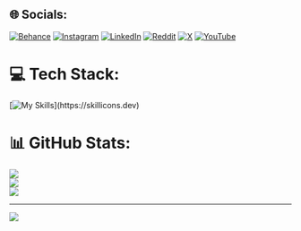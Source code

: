 
## 🌐 Socials:
[![Behance](https://img.shields.io/badge/Behance-1769ff?logo=behance&logoColor=white)](https://behance.net/yashsrivasta7a) [![Instagram](https://img.shields.io/badge/Instagram-%23E4405F.svg?logo=Instagram&logoColor=white)](https://instagram.com/yashsrivasta7a) [![LinkedIn](https://img.shields.io/badge/LinkedIn-%230077B5.svg?logo=linkedin&logoColor=white)](https://linkedin.com/in/yashsrivasta7a) [![Reddit](https://img.shields.io/badge/Reddit-%23FF4500.svg?logo=Reddit&logoColor=white)](https://reddit.com/user/yashsrivasta7a) [![X](https://img.shields.io/badge/X-black.svg?logo=X&logoColor=white)](https://x.com/yashsrivasta7a) [![YouTube](https://img.shields.io/badge/YouTube-%23FF0000.svg?logo=YouTube&logoColor=white)](https://youtube.com/@yashsrivasta7a) 

# 💻 Tech Stack:
[![My Skills](https://skillicons.dev/icons?i=js,html,css,c,cpp,photoshop,ae,atom,bootstrap,discord,figma,git,java,jquery,nodejs,npm,ps,react,tailwind,)](https://skillicons.dev)
# 📊 GitHub Stats:
![](https://github-readme-stats.vercel.app/api?username=yashsrivasta7a&theme=vue-dark&hide_border=false&include_all_commits=true&count_private=true)<br/>
![](https://github-readme-streak-stats.herokuapp.com/?user=yashsrivasta7a&theme=vue-dark&hide_border=false)<br/>
![](https://github-readme-stats.vercel.app/api/top-langs/?username=yashsrivasta7a&theme=vue-dark&hide_border=false&include_all_commits=true&count_private=true&layout=compact)


---

[![](https://visitcount.itsvg.in/api?id=yashsrivasta7a&icon=0&color=0)](https://visitcount.itsvg.in)

<!-- Proudly created with GPRM ( https://gprm.itsvg.in ) -->
